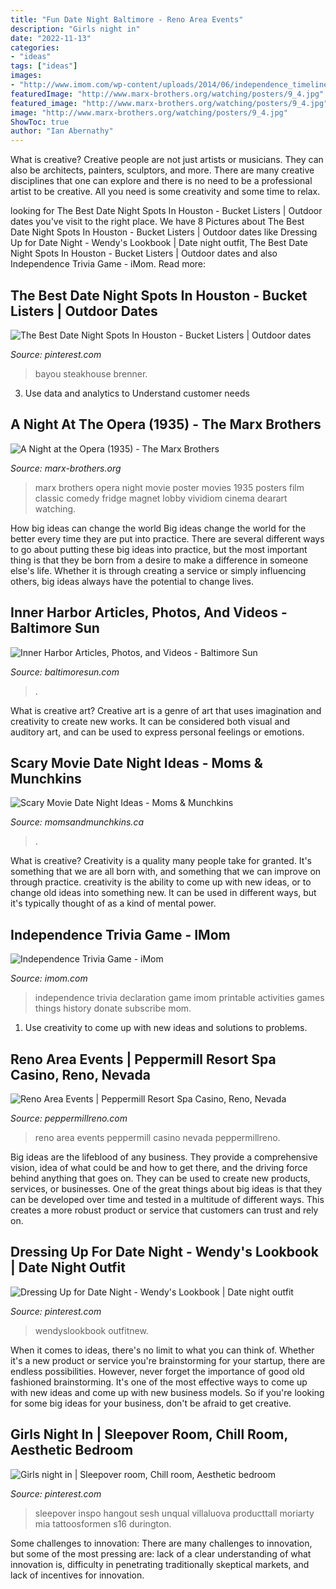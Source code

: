 ```yaml
---
title: "Fun Date Night Baltimore - Reno Area Events"
description: "Girls night in"
date: "2022-11-13"
categories:
- "ideas"
tags: ["ideas"]
images:
- "http://www.imom.com/wp-content/uploads/2014/06/independence_timeline_trivia_game_color-1.jpg"
featuredImage: "http://www.marx-brothers.org/watching/posters/9_4.jpg"
featured_image: "http://www.marx-brothers.org/watching/posters/9_4.jpg"
image: "http://www.marx-brothers.org/watching/posters/9_4.jpg"
ShowToc: true
author: "Ian Abernathy"
---
```



What is creative?
Creative people are not just artists or musicians. They can also be architects, painters, sculptors, and more. There are many creative disciplines that one can explore and there is no need to be a professional artist to be creative. All you need is some creativity and some time to relax.

	

		
looking for The Best Date Night Spots In Houston - Bucket Listers | Outdoor dates you've visit to the right place. We have 8 Pictures about The Best Date Night Spots In Houston - Bucket Listers | Outdoor dates like Dressing Up for Date Night - Wendy&#039;s Lookbook | Date night outfit, The Best Date Night Spots In Houston - Bucket Listers | Outdoor dates and also Independence Trivia Game - iMom. Read more:
		
    
## The Best Date Night Spots In Houston - Bucket Listers | Outdoor Dates

<img loading=lazy src="https://i.pinimg.com/736x/29/76/d3/2976d3656560136ba952f4a76e560dfd.jpg" onerror="this.onerror=null;this.src='https://tse1.mm.bing.net/th?id=OIP.ziQ0R4MI6lI2iExEEOwXpwHaFL&amp;pid=15.1';" alt="The Best Date Night Spots In Houston - Bucket Listers | Outdoor dates">

_Source: pinterest.com_

>bayou steakhouse brenner. 

	

3. Use data and analytics to Understand customer needs 

    
## A Night At The Opera (1935) - The Marx Brothers

<img loading=lazy src="http://www.marx-brothers.org/watching/posters/9_4.jpg" onerror="this.onerror=null;this.src='https://tse2.mm.bing.net/th?id=OIP.hMqJQ4XqHXm6bB9MaAVQgQHaK_&amp;pid=15.1';" alt="A Night at the Opera (1935) - The Marx Brothers">

_Source: marx-brothers.org_

>marx brothers opera night movie poster movies 1935 posters film classic comedy fridge magnet lobby vividiom cinema dearart watching. 

	

How big ideas can change the world
Big ideas change the world for the better every time they are put into practice. There are several different ways to go about putting these big ideas into practice, but the most important thing is that they be born from a desire to make a difference in someone else's life. Whether it is through creating a service or simply influencing others, big ideas always have the potential to change lives.

    
## Inner Harbor Articles, Photos, And Videos - Baltimore Sun

<img loading=lazy src="https://www.trbimg.com/img-5649fbb7/turbine/topic-pltra000101-balnews" onerror="this.onerror=null;this.src='https://tse2.mm.bing.net/th?id=OIP.H2yj_3vpGasI25q3D2q1_AHaFa&amp;pid=15.1';" alt="Inner Harbor Articles, Photos, and Videos - Baltimore Sun">

_Source: baltimoresun.com_

>. 

	

What is creative art?
Creative art is a genre of art that uses imagination and creativity to create new works. It can be considered both visual and auditory art, and can be used to express personal feelings or emotions.

    
## Scary Movie Date Night Ideas - Moms &amp; Munchkins

<img loading=lazy src="https://www.momsandmunchkins.ca/wp-content/uploads/2015/03/scary-movie-date-night-printables-2.jpg" onerror="this.onerror=null;this.src='https://tse3.mm.bing.net/th?id=OIP.t9C_p76WtvEDps5HAfCITwHaKZ&amp;pid=15.1';" alt="Scary Movie Date Night Ideas - Moms &amp; Munchkins">

_Source: momsandmunchkins.ca_

>. 

	

What is creative?
Creativity is a quality many people take for granted. It's something that we are all born with, and something that we can improve on through practice. creativity is the ability to come up with new ideas, or to change old ideas into something new. It can be used in different ways, but it's typically thought of as a kind of mental power.

    
## Independence Trivia Game - IMom

<img loading=lazy src="http://www.imom.com/wp-content/uploads/2014/06/independence_timeline_trivia_game_color-1.jpg" onerror="this.onerror=null;this.src='https://tse3.mm.bing.net/th?id=OIP.bzOVejOK_kT__M6jHTsiTwHaHa&amp;pid=15.1';" alt="Independence Trivia Game - iMom">

_Source: imom.com_

>independence trivia declaration game imom printable activities games things history donate subscribe mom. 

	

1. Use creativity to come up with new ideas and solutions to problems.

    
## Reno Area Events | Peppermill Resort Spa Casino, Reno, Nevada

<img loading=lazy src="https://www.peppermillreno.com/library/images/backgrounds/IMG_9116.jpg" onerror="this.onerror=null;this.src='https://tse3.mm.bing.net/th?id=OIP.9qccLb3ZxObSeJNYujpXhgHaEc&amp;pid=15.1';" alt="Reno Area Events | Peppermill Resort Spa Casino, Reno, Nevada">

_Source: peppermillreno.com_

>reno area events peppermill casino nevada peppermillreno. 

	

Big ideas are the lifeblood of any business. They provide a comprehensive vision, idea of what could be and how to get there, and the driving force behind anything that goes on. They can be used to create new products, services, or businesses. One of the great things about big ideas is that they can be developed over time and tested in a multitude of different ways. This creates a more robust product or service that customers can trust and rely on.

    
## Dressing Up For Date Night - Wendy&#039;s Lookbook | Date Night Outfit

<img loading=lazy src="https://i.pinimg.com/736x/15/53/94/1553940ce70411afe3183da076a43724.jpg" onerror="this.onerror=null;this.src='https://tse2.mm.bing.net/th?id=OIP.PIy5bNqpKdt078i5gDUcJQAAAA&amp;pid=15.1';" alt="Dressing Up for Date Night - Wendy&#039;s Lookbook | Date night outfit">

_Source: pinterest.com_

>wendyslookbook outfitnew. 

	

When it comes to ideas, there's no limit to what you can think of. Whether it's a new product or service you're brainstorming for your startup, there are endless possibilities. However, never forget the importance of good old fashioned brainstorming. It's one of the most effective ways to come up with new ideas and come up with new business models. So if you're looking for some big ideas for your business, don't be afraid to get creative.

    
## Girls Night In | Sleepover Room, Chill Room, Aesthetic Bedroom

<img loading=lazy src="https://i.pinimg.com/736x/ca/a5/e3/caa5e30c967758d8f73127bbe8f8541c.jpg" onerror="this.onerror=null;this.src='https://tse2.mm.bing.net/th?id=OIP.A6Ya59iWJVo0P8yWclzDRAHaJ3&amp;pid=15.1';" alt="Girls night in | Sleepover room, Chill room, Aesthetic bedroom">

_Source: pinterest.com_

>sleepover inspo hangout sesh unqual villaluova producttall moriarty mia tattoosformen s16 durington. 

	

Some challenges to innovation:
There are many challenges to innovation, but some of the most pressing are: lack of a clear understanding of what innovation is, difficulty in penetrating traditionally skeptical markets, and lack of incentives for innovation.

